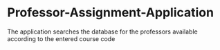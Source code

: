 # Professor-Assignment-Application
 The application searches the database for the professors available according to the entered course code
